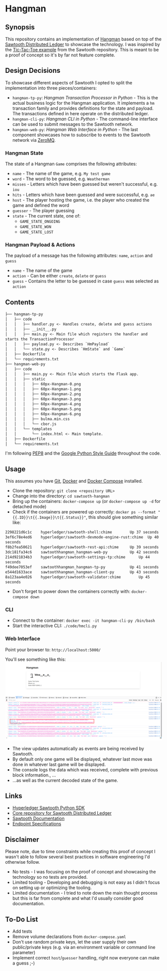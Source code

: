 # Hangman

## Synopsis

This repository contains an implementation of [Hangman](https://en.wikipedia.org/wiki/Hangman_(game)) based on top of the [Sawtooth Distributed Ledger](https://www.hyperledger.org/projects/sawtooth) to showcase the technology. I was inspired by the [Tic-Tac-Toe example](https://github.com/hyperledger/sawtooth-sdk-python/tree/master/examples/xo_python) from the Sawtooth repository. This is meant to be a proof of concept so it's by far not feature complete.

## Design Decisions

To showcase different aspects of Sawtooth I opted to split the implementation into three pieces/containers:
- `hangman-tp-py`: _Hangman Transaction Processor in Python_ - This is the actual business logic for the Hangman application. It implements a `hm` transaction family and provides definitions for the state and payload. The transactions defined in here operate on the distributed ledger.
- `hangman-cli-py`: _Hangman CLI in Python_ - The command-line interface can be used to submit messages to the Sawtooth network.
- `hangman-web-py`: _Hangman Web Interface in Python_ - The last component showcases how to subscribe to events to the Sawtooth network via [ZeroMQ](https://zeromq.org/).

### Hangman State
The state of a Hangman `Game` comprises the following attributes:
 - `name` - The name of the game, e.g. `My test game`
 - `word` - The word to be guessed, e.g. `Weatherman`
 - `misses` - Letters which have been guessed but weren't successful, e.g. `iou`
 - `hits` - Letters which have been guessed and were successful, e.g. `ae`
 - `host` - The player hosting the game, i.e. the player who created the game and defined the word
 - `guesser` - The player guessing
 - `state` - The current state, one of:
   - `GAME_STATE_ONGOING`
   - `GAME_STATE_WON`
   - `GAME_STATE_LOST`

### Hangman Payload & Actions
The payload of a message has the following attributes: `name`, `action` and `guess`
- `name` - The name of the game
- `action` - Can be either `create`, `delete` or `guess`
- `guess` - Contains the letter to be guessed in case `guess` was selected as `action`

## Contents

```
├── hangman-tp-py
│   ├── code
│   │   ├── handler.py <- Handles create, delete and guess actions
│   │   ├── __init__.py
│   │   ├── main.py <- Main file which registers the handler and starts the TransactionProcessor
│   │   ├── payload.py <- Describes `HmPayload`
│   │   └── state.py <- Describes `HmState` and `Game`
│   ├── Dockerfile
│   └── requirements.txt
├── hangman-web-py
│   ├── code
│   │   ├── main.py <- Main file which starts the Flask app.
│   │   ├── static
│   │   │   ├── 60px-Hangman-0.png
│   │   │   ├── 60px-Hangman-1.png
│   │   │   ├── 60px-Hangman-2.png
│   │   │   ├── 60px-Hangman-3.png
│   │   │   ├── 60px-Hangman-4.png
│   │   │   ├── 60px-Hangman-5.png
│   │   │   ├── 60px-Hangman-6.png
│   │   │   ├── bulma.min.css
│   │   │   └── cbor.js
│   │   └── templates
│   │       └── index.html <- Main template.
│   ├── Dockerfile
│   └── requirements.txt

```

I'm following [PEP8](https://www.python.org/dev/peps/pep-0008/) and the [Google Python Style Guide](http://google.github.io/styleguide/pyguide.html) throughout the code.

## Usage

This assumes you have [Git](https://git-scm.com/), [Docker](https://www.docker.com/) and [Docker Compose](https://docs.docker.com/compose/) installed.

- Clone the repository: `git clone <repository URL>`
- Change into the directory: `cd sawtooth-hangman`
- Bring up the containers: `docker-compose up` (or `docker-compose up -d` for detached mode)
- Check if the containers are powered up correctly: `docker ps --format "{{.ID}}\t{{.Image}}\t{{.Status}}"`, this should give something similar like:
```
2298221d6c1c	hyperledger/sawtooth-shell:chime		Up 37 seconds
3ef6c78e4ed6	hyperledger/sawtooth-devmode-engine-rust:chime	Up 40 seconds
f8b2fea50621	hyperledger/sawtooth-rest-api:chime		Up 39 seconds
3dc181fa34c6	sawtoothhangman_hangman-web-py			Up 42 seconds
214d921834b3	hyperledger/sawtooth-settings-tp:chime		Up 44 seconds
f49dee7053ef	sawtoothhangman_hangman-tp-py			Up 41 seconds
e544d1633ace	sawtoothhangman_hangman-client-py		Up 43 seconds
8a123aa4e026	hyperledger/sawtooth-validator:chime		Up 45 seconds
```
- Don't forget to power down the containers correctly with: `docker-compose down`

### CLI

- Connect to the container: `docker exec -it hangman-cli-py /bin/bash`
- Start the interactive CLI: `./code/hmcli.py`

### Web Interface

Point your browser to: `http://localhost:5000/`

You'll see something like this:
![hangman-web-py_browser-highlighted.png](hangman-web-py_browser-highlighted.png "Web Interface")

- The view updates automatically as events are being received by Sawtooth.
- By default only one game will be displayed, whatever last move was done in whatever last game will be displayed.
- The console logs the data which was received, complete with previous block information., ...
- ...as well as the current decoded state of the game.

## Links
- [Hyperledger Sawtooth Python SDK](https://github.com/hyperledger/sawtooth-sdk-python/)
- [Core repository for Sawtooth Distributed Ledger](https://github.com/hyperledger/sawtooth-core)
- [Sawtooth Documentation](https://sawtooth.hyperledger.org/docs/core/releases/latest/contents.html)
- [Endpoint Specifications](https://sawtooth.hyperledger.org/docs/core/releases/latest/rest_api/endpoint_specs.html)

## Disclaimer

Please note, due to time constraints while creating this proof of concept I wasn't able to follow several best practices in software engineering I'd otherwise follow.
- No tests - I was focusing on the proof of concept and showcasing the technology so no tests are provided.
- Limited tooling - Developing and debugging is not easy as I didn't focus on setting up or optimizing the tooling.
- Limited documentation - I tried to note down the main thought process but this is far from complete and what I'd usually consider good documentation.

## To-Do List

- Add tests
- Remove volume declarations from `docker-compose.yaml`
- Don't use random private keys, let the user supply their own public/private keys (e.g. via an environment variable or command line parameter)
- Implement correct `host`/`guesser` handling, right now everyone can make a guess ;-)